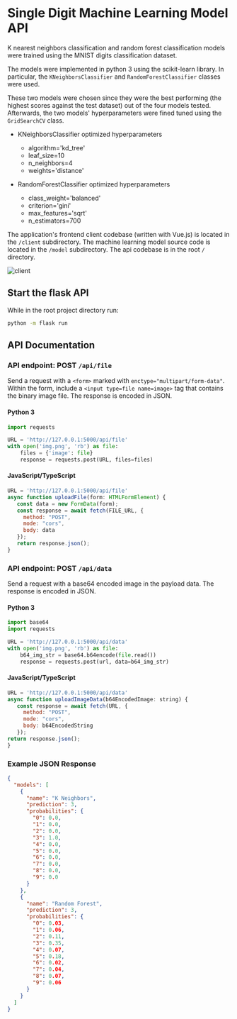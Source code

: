 # Single Digit Machine Learning Model API
K nearest neighbors classification and random forest classification models were trained using the MNIST digits classification dataset.

The models were implemented in python 3 using the scikit-learn library. In 
particular, the `KNeighborsClassifier` and `RandomForestClassifier` classes were used.

These two models were chosen since they were the best performing (the highest 
scores against the test dataset) out of the four models tested. Afterwards, 
the two models' hyperparameters were fined tuned using the `GridSearchCV` class.

- KNeighborsClassifier optimized hyperparameters
  - algorithm='kd_tree'
  - leaf_size=10
  - n_neighbors=4
  - weights='distance'

- RandomForestClassifier optimized hyperparameters
  -  class_weight='balanced'
  - criterion='gini'
  - max_features='sqrt'
  - n_estimators=700

The application's frontend client codebase (written with Vue.js) is located in 
the `/client` subdirectory. The machine learning model source code is located 
in the `/model` subdirectory. The api codebase is in the root `/` directory.

![client](https://user-images.githubusercontent.com/4152448/169880815-70fb81f2-2902-42c9-a74b-1fde0714e69f.png)


## Start the flask API
While in the root project directory run:
```sh
python -m flask run
```


## API Documentation

### API endpoint: POST `/api/file`
  Send a request with a `<form>` marked with
  `enctype="multipart/form-data"`.
  Within the form, include a `<input type=file
  name=image>` tag that contains the binary image file. The
  response is encoded in JSON.

#### Python 3
```python
import requests

URL = 'http://127.0.0.1:5000/api/file'
with open('img.png', 'rb') as file:
    files = {'image': file}
    response = requests.post(URL, files=files)
```

#### JavaScript/TypeScript
```javascript
URL = 'http://127.0.0.1:5000/api/file'
async function uploadFile(form: HTMLFormElement) {
   const data = new FormData(form);
   const response = await fetch(FILE_URL, {
     method: "POST",
     mode: "cors",
     body: data
   });
   return response.json();
}
```


### API endpoint: POST <code>/api/data</code>
Send a request with a base64 encoded image in the payload data. The response is encoded in JSON.

#### Python 3
```python
import base64
import requests

URL = 'http://127.0.0.1:5000/api/data'
with open('img.png', 'rb') as file:
    b64_img_str = base64.b64encode(file.read())
    response = requests.post(url, data=b64_img_str)
```

#### JavaScript/TypeScript
```javascript
URL = 'http://127.0.0.1:5000/api/data'
async function uploadImageData(b64EncodedImage: string) {
   const response = await fetch(URL, {
     method: "POST",
     mode: "cors",
     body: b64EncodedString
   });
return response.json();
}
```

### Example JSON Response
```json
{
  "models": [
    {
      "name": "K Neighbors",
      "prediction": 3,
      "probabilities": {
        "0": 0.0,
        "1": 0.0,
        "2": 0.0,
        "3": 1.0,
        "4": 0.0,
        "5": 0.0,
        "6": 0.0,
        "7": 0.0,
        "8": 0.0,
        "9": 0.0
      }
    },
    {
      "name": "Random Forest",
      "prediction": 3,
      "probabilities": {
        "0": 0.03,
        "1": 0.06,
        "2": 0.11,
        "3": 0.35,
        "4": 0.07,
        "5": 0.18,
        "6": 0.02,
        "7": 0.04,
        "8": 0.07,
        "9": 0.06
      }
    }
  ]
}
```

